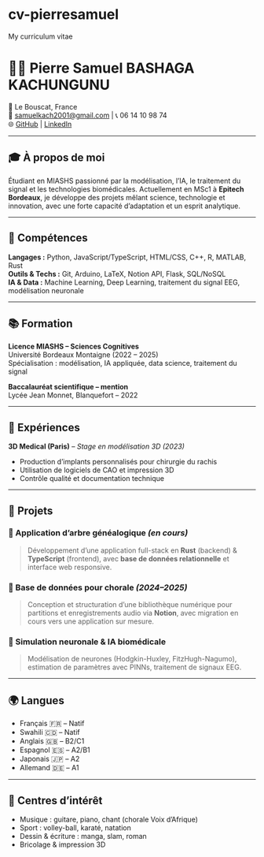 # cv-pierresamuel
My curriculum vitae 

# 👨‍💻 Pierre Samuel BASHAGA KACHUNGUNU

📍 Le Bouscat, France  
📧 [samuelkach2001@gmail.com](mailto:samuelkach2001@gmail.com) | 📞 06 14 10 98 74  
🌐 [GitHub](https://github.com/psousam) | [LinkedIn](https://linkedin.com/in/pierre-samuel-bashaga-kachungunu-16b30529a/)  

---

## 🎓 À propos de moi

Étudiant en MIASHS passionné par la modélisation, l’IA, le traitement du signal et les technologies biomédicales. Actuellement en MSc1 à **Epitech Bordeaux**, je développe des projets mêlant science, technologie et innovation, avec une forte capacité d’adaptation et un esprit analytique.

---

## 🧠 Compétences

**Langages :** Python, JavaScript/TypeScript, HTML/CSS, C++, R, MATLAB, Rust  
**Outils & Techs :** Git, Arduino, LaTeX, Notion API, Flask, SQL/NoSQL  
**IA & Data :** Machine Learning, Deep Learning, traitement du signal EEG, modélisation neuronale

---

## 📚 Formation

**Licence MIASHS – Sciences Cognitives**  
Université Bordeaux Montaigne (2022 – 2025)  
Spécialisation : modélisation, IA appliquée, data science, traitement du signal

**Baccalauréat scientifique – mention**  
Lycée Jean Monnet, Blanquefort – 2022  

---

## 💼 Expériences

**3D Medical (Paris)** – *Stage en modélisation 3D (2023)*  
- Production d’implants personnalisés pour chirurgie du rachis  
- Utilisation de logiciels de CAO et impression 3D  
- Contrôle qualité et documentation technique

---

## 🔬 Projets

### 🔧 Application d’arbre généalogique *(en cours)*
> Développement d’une application full-stack en **Rust** (backend) & **TypeScript** (frontend), avec **base de données relationnelle** et interface web responsive.

### 🎼 Base de données pour chorale *(2024–2025)*
> Conception et structuration d’une bibliothèque numérique pour partitions et enregistrements audio via **Notion**, avec migration en cours vers une application sur mesure.

### 🧠 Simulation neuronale & IA biomédicale
> Modélisation de neurones (Hodgkin-Huxley, FitzHugh-Nagumo), estimation de paramètres avec PINNs, traitement de signaux EEG.

---

## 🌍 Langues

- Français 🇫🇷 – Natif  
- Swahili 🇨🇩 – Natif  
- Anglais 🇬🇧 – B2/C1  
- Espagnol 🇪🇸 – A2/B1  
- Japonais 🇯🇵 – A2  
- Allemand 🇩🇪 – A1

---

## 🧩 Centres d’intérêt

- Musique : guitare, piano, chant (chorale Voix d’Afrique)  
- Sport : volley-ball, karaté, natation  
- Dessin & écriture : manga, slam, roman  
- Bricolage & impression 3D  
